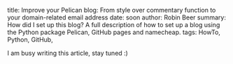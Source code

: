 title: Improve your Pelican blog: From style over commentary function to your domain-related email address
date: soon
author: Robin Beer
summary: How did I set up this blog? A full description of how to set up a blog using the Python package Pelican, GitHub pages and namecheap.
tags: HowTo, Python, GitHub, 

I am busy writing this article, stay tuned :)

<!-- ## Style

 - "textwidth"
 - link colors
 - 

## Commentary Section powered by disqus

## professional domain-related email address
 -->
